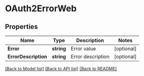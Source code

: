 # OAuth2ErrorWeb

## Properties

Name | Type | Description | Notes
------------ | ------------- | ------------- | -------------
**Error** | **string** | Error value | [optional] 
**ErrorDescription** | **string** | Error description | [optional] 

[[Back to Model list]](../README.md#documentation-for-models) [[Back to API list]](../README.md#documentation-for-api-endpoints) [[Back to README]](../README.md)


